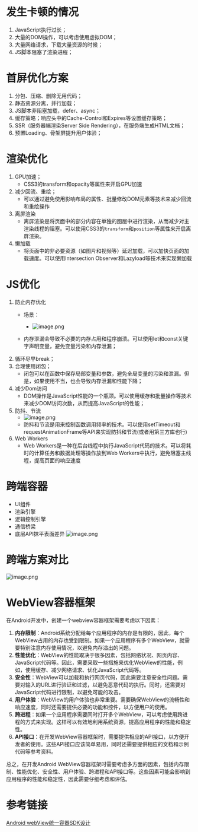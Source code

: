 # 发生卡顿的情况
1.  JavaScript执行过长；
2. 大量的DOM操作，可以考虑使用虚拟DOM；
3. 大量网络请求，下载大量资源的时候；
4. JS脚本阻塞了渲染进程；

# 首屏优化方案
1. 分包、压缩、删除无用代码；
2. 静态资源分离，并行加载；
3. JS脚本非阻塞加载，defer、async；
4. 缓存策略；响应头中的Cache-Control和Expires等设置缓存策略；
5. SSR（服务器端渲染Server Side Rendering），在服务端生成HTML文档；
6. 预置Loading、骨架屏提升用户体验；

# 渲染优化
1. GPU加速；
	- CSS3的transform和opacity等属性来开启GPU加速
2. 减少回流、重绘；
	- 可以通过避免使用影响布局的属性、批量修改DOM元素等技术来减少回流和重绘操作
3. 离屏渲染
	- 离屏渲染是将页面中的部分内容在单独的图层中进行渲染，从而减少对主渲染线程的阻塞。可以使用CSS3的`transform`和`position`等属性来开启离屏渲染。
4. 懒加载
	- 将页面中的非必要资源（如图片和视频等）延迟加载，可以加快页面的加载速度。可以使用Intersection Observer和Lazyload等技术来实现懒加载

# JS优化
1. 防止内存优化
	- 场景：
		- ![image.png](https://zjmantou-drawingbed.oss-cn-hangzhou.aliyuncs.com/picture/202309261551582.png)

	- 内存泄漏会导致不必要的内存占用和程序崩溃。可以使用let和const关键字声明变量，避免变量污染和内存泄漏；
2. 循环尽早break；
3. 合理使用闭包；
	- 闭包可以在函数中保存局部变量和参数，避免全局变量的污染和泄漏。但是，如果使用不当，也会导致内存泄漏和性能下降；
4. 减少Dom访问
	- DOM操作是JavaScript性能的一个瓶颈。可以使用缓存和批量操作等技术来减少DOM访问次数，从而提高JavaScript的性能；
5. 防抖、节流
	- ![image.png](https://zjmantou-drawingbed.oss-cn-hangzhou.aliyuncs.com/picture/202309261553372.png)
	- 防抖和节流是用来控制函数调用频率的技术。可以使用setTimeout和requestAnimationFrame等API来实现防抖和节流(或者用第三方库也行)
6. Web Workers
	- Web Workers是一种在后台线程中执行JavaScript代码的技术。可以将耗时的计算任务和数据处理等操作放到Web Workers中执行，避免阻塞主线程，提高页面的响应速度

# 跨端容器
- UI组件
- 渲染引擎
- 逻辑控制引擎
- 通信桥梁
- 底层API抹平表面差异
![image.png](https://zjmantou-drawingbed.oss-cn-hangzhou.aliyuncs.com/picture/202309261631287.png)

# 跨端方案对比
![image.png](https://zjmantou-drawingbed.oss-cn-hangzhou.aliyuncs.com/picture/202309261631930.png)


# WebView容器框架
在Android开发中，创建一个webview容器框架需要考虑以下因素：

1. **内存限制**：Android系统分配给每个应用程序的内存是有限的，因此，每个WebView占用的内存也受到限制。如果一个应用程序有多个WebView，就需要特别注意内存使用情况，以避免内存溢出的问题。
2. **性能优化**：WebView的性能取决于很多因素，包括网络状况、网页内容、JavaScript代码等。因此，需要采取一些措施来优化WebView的性能，例如，使用缓存、减少网络请求、优化JavaScript代码等。
3. **安全性**：WebView可以加载和执行网页代码，因此需要注意安全性问题。需要对输入的URL进行验证和过滤，以避免恶意代码的执行。同时，还需要对JavaScript代码进行限制，以避免可能的攻击。
4. **用户体验**：WebView的用户体验也非常重要。需要确保WebView的流畅性和响应速度，同时还需要提供必要的功能和控件，以方便用户的使用。
5. **跨进程**：如果一个应用程序需要同时打开多个WebView，可以考虑使用跨进程的方式来实现。这样可以有效地利用系统资源，提高应用程序的性能和稳定性。
6. **API接口**：在开发WebView容器框架时，需要提供相应的API接口，以方便开发者的使用。这些API接口应该简单易用，同时还需要提供相应的文档和示例代码等参考资料。

总之，在开发Android WebView容器框架时需要考虑多方面的因素，包括内存限制、性能优化、安全性、用户体验、跨进程和API接口等。这些因素可能会影响到应用程序的性能和稳定性，因此需要仔细考虑和评估。


# 参考链接
[Android webView统一容器SDK设计](https://juejin.cn/post/7117634798511718431?searchId=20230926171356B7A52A28EFB9C531784B)
